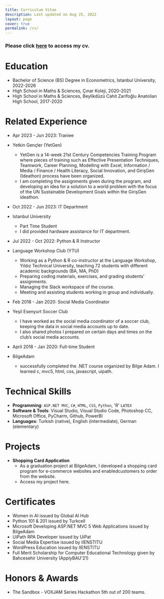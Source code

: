 ```yaml
---
title: Curriculum Vitae
description: Last updated on Aug 25, 2022
layout: page
cover: true
permalink: /cv/
---
```

### Please click [here](http://omerbayrakli.com/assets/omer_cv.pdf) to access my cv.

Education
======
* Bachelor of Science (BS) Degree in Econometrics, Istanbul University, 2022-2026
* High School in Maths & Sciences, Çınar Koleji, 2020-2021
* High School in Maths & Sciences, Beylikdüzü Cahit Zarifoğlu Anatolian High School, 2017-2020

Related Experience
======
* Apr 2023 - Jun 2023: Traniee
* Yetkin Gençler (YetGen)
  * YetGen is a 14-week 21st Century Competencies Training Program where pieces of training such as Effective Presentation Techniques, Teamwork, Career Planning, Modelling with Excel, Information / Media / Finance / Health Literacy, Social Innovation, and GirişGen (Ideathon) process have been organized.
  * I am completing the assignments given during the program, and developing an idea for a solution to a world problem with the focus of the UN Sustainable Development Goals within the GirişGen ideathon.

* Oct 2022 - Jun 2023: IT Department
* Istanbul University
  * Part Time Student
  * I did provided hardware assistance for IT department.

* Jul 2022 - Oct 2022: Python & R Instructor
* Language Workshop Club (YTU)
  * Working as a Python & R co-instructor at the Language Workshop, Yıldız Technical University, teaching 72 students with different academic backgrounds (BA, MA, PhD)
  * Preparing coding materials, exercises, and grading students' assignments.
  * Managing the Slack workspace of the course.
  * Meeting and assisting students working in group and individually.

* Feb 2018 - Jan 2020: Social Media Coordinator
* Yeşil Esenyurt Soccer Club
  * I have worked as the social media coordinator of a soccer club, keeping the data in social media accounts up to date.
  * I also shared photos I prepared on certain days and times on the club’s social media accounts.

* April 2018 - Jan 2020: Full-time Student
* BilgeAdam
  * successfully completed the .NET course organized by Bilge Adam. I learned c, mvc5, html, css, javascript, uipath.

Technical Skills
======
* **Programming**: `ASP.NET MVC`, `C#`, `HTML`, `CSS`, `Python`, 'R' `LATEX`
* **Software & Tools**: Visual Studio, Visual Studio Code, Photoshop CC, Microsoft Office, PyCharm, Github, PowerBI
* **Languages**: Turkish (native), English (intermediate), German (elementary)

Projects
======
* **Shopping Card Application**
    * As a graduation project at BilgeAdam, I developed a shopping card program for e-commerce websites and enabledcustomers to order from the website.
    * Access my project here.

Certificates
======
 * Women in AI issued by Global AI Hub
 * Python 101 & 201 issued by Turkcell
 * Microsoft Developing ASP.NET MVC 5 Web Applications issued by BilgeAdam
 * UiPath RPA Developer issued by UiPat
 * Social Media Expertise issued by IIENSTITU
 * WordPress Education issued by IIENSTITU
 * Full Merit Scholarship for Computer Educational Technology given by Bahcesehir University (ApplyBAU'21)
 

Honors & Awards 
======
 * The Sandbox - VOXJAM Series Hackathon 5th out of 200 teams.


